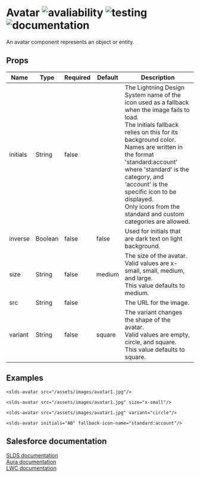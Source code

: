 # Avatar ![avaliability](https://img.shields.io/badge/avaliability-available-green.svg)  ![testing](https://img.shields.io/badge/testing-untested-red.svg) ![documentation](https://img.shields.io/badge/documentation-documented-green.svg)

An avatar component represents an object or entity.

## Props

| Name     | Type    | Required | Default | Description |
| -------- | ------- | -------- | ------- | ----------- |
| initials | String  | false    |         | The Lightning Design System name of the icon used as a fallback when the image fails to load.<br>The initials fallback relies on this for its background color.<br>Names are written in the format 'standard:account' where 'standard' is the category, and 'account' is the specific icon to be displayed.<br>Only icons from the standard and custom categories are allowed. |
| inverse  | Boolean | false    | false   | Used for initials that are dark text on light background. |
| size     | String  | false    | medium  | The size of the avatar.<br>Valid values are x-small, small, medium, and large.<br>This value defaults to medium. |
| src      | String  | false    |         | The URL for the image. |
| variant  | String  | false    | square  | The variant changes the shape of the avatar.<br>Valid values are empty, circle, and square.<br>This value defaults to square. |

## Examples

```vue
<slds-avatar src="/assets/images/avatar1.jpg"/>

<slds-avatar src="/assets/images/avatar1.jpg" size="x-small"/>

<slds-avatar src="/assets/images/avatar1.jpg" variant="circle"/>
        
<slds-avatar initials="AB" fallback-icon-name="standard:account"/>
```

## Salesforce documentation
[SLDS documentation](https://www.lightningdesignsystem.com/components/avatar/)<br>
[Aura documentation](https://developer.salesforce.com/docs/component-library/bundle/lightning:avatar)<br>
[LWC documentation](https://developer.salesforce.com/docs/component-library/bundle/lightning-avatar)<br>